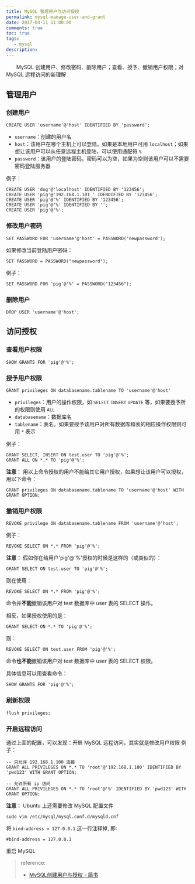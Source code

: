 ```yaml
---
title: MySQL 管理用户与访问授权
permalink: mysql-manage-user-and-grant
date: 2017-04-11 11:00:00
comments: true
toc: true
tags:
   - mysql
description:
---
```

&emsp;&emsp;MySQL 创建用户、修改密码、删除用户；查看、授予、撤销用户权限；对 MySQL 远程访问的新理解
<!-- more -->
## 管理用户
### 创建用户
```
CREATE USER 'username'@'host' IDENTIFIED BY 'password';
```

- `username`：创建的用户名
- `host`：该用户在哪个主机上可以登陆。如果是本地用户可用 `localhost`；如果想让该用户可以从任意远程主机登陆，可以使用通配符 `%`
- `password`：该用户的登陆密码。密码可以为空，如果为空则该用户可以不需要密码登陆服务器

例子：
```
CREATE USER 'dog'@'localhost' IDENTIFIED BY '123456';
CREATE USER 'pig'@'192.168.1.101_' IDENDIFIED BY '123456';
CREATE USER 'pig'@'%' IDENTIFIED BY '123456';
CREATE USER 'pig'@'%' IDENTIFIED BY '';
CREATE USER 'pig'@'%';
```

### 修改用户密码
```
SET PASSWORD FOR 'username'@'host' = PASSWORD('newpassword');
```
如果修改当前登陆用户密码：
```
SET PASSWORD = PASSWORD("newpassword");
```
例子：
```
SET PASSWORD FOR 'pig'@'%' = PASSWORD("123456");
```

### 删除用户
```
DROP USER 'username'@'host';
```

## 访问授权
### 查看用户权限
```
SHOW GRANTS FOR 'pig'@'%';
```

### 授予用户权限
```
GRANT privileges ON databasename.tablename TO 'username'@'host'
```

- `privileges`：用户的操作权限，如 `SELECT` `INSERT` `UPDATE` 等，如果要授予所的权限则使用 `ALL`
- `databasename`：数据库名
- `tablename`：表名，如果要授予该用户对所有数据库和表的相应操作权限则可用 `*` 表示

例子：
```
GRANT SELECT, INSERT ON test.user TO 'pig'@'%';
GRANT ALL ON *.* TO 'pig'@'%';
```
**注意：** 用以上命令授权的用户不能给其它用户授权，如果想让该用户可以授权，用以下命令：
```
GRANT privileges ON databasename.tablename TO 'username'@'host' WITH GRANT OPTION;
```

### 撤销用户权限
```
REVOKE privilege ON databasename.tablename FROM 'username'@'host';
```
例子：
```
REVOKE SELECT ON *.* FROM 'pig'@'%';
```

**注意：** 假如你在给用户'pig'@'%'授权的时候是这样的（或类似的）：
```
GRANT SELECT ON test.user TO 'pig'@'%';
```
则在使用：
```
REVOKE SELECT ON *.* FROM 'pig'@'%';
```
命令并**不能**撤销该用户对 test 数据库中 user 表的 SELECT 操作。

相反，如果授权使用的是：
```
GRANT SELECT ON *.* TO 'pig'@'%';
```
则：
```
REVOKE SELECT ON test.user FROM 'pig'@'%';
```
命令**也不能**撤销该用户对 test 数据库中 user 表的 SELECT 权限。

具体信息可以用查看命令：
```
SHOW GRANTS FOR 'pig'@'%';
```

### 刷新权限
```
flush privileges;
```

### 开启远程访问
通过上面的配置，可以发现：开启 MySQL 远程访问，其实就是修改用户权限
例子：
```
-- 只允许 192.168.1.100 连接
GRANT ALL PRIVILEGES ON *.* TO 'root'@'192.168.1.100' IDENTIFIED BY 'pwd123' WITH GRANT OPTION;

-- 允许所有 ip 访问
GRANT ALL PRIVILEGES ON *.* TO 'root'@'%' IDENTIFIED BY 'pwd123' WITH GRANT OPTION;
```

**注意：** Ubuntu 上还需要修改 MySQL 配置文件
```
sudo vim /etc/mysql/mysql.conf.d/mysqld.cnf
```
将 `bind-address = 127.0.0.1` 这一行注释掉, 即:
```
#bind-address = 127.0.0.1
```
重启 MySQL

> reference:
> - [MySQL创建用户与授权 - 简书](http://www.jianshu.com/p/d7b9c468f20d)
